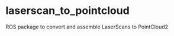 laserscan_to_pointcloud
=======================

ROS package to convert and assemble LaserScans to PointCloud2
